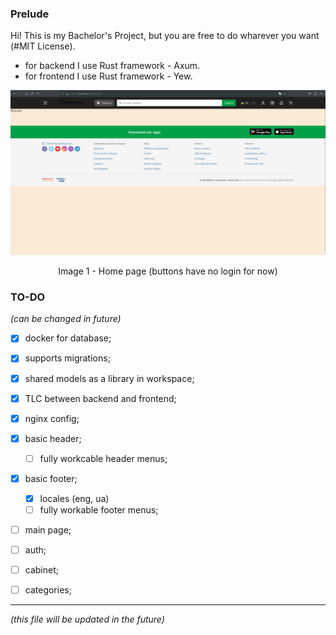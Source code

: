 ### Prelude

Hi! This is my Bachelor's Project, but you are free to do wharever you want (#MIT License).

* for backend I use Rust framework - Axum.
* for frontend I use Rust framework - Yew.

![Home Page](/images/preview.png)
<p style="text-align: center">Image 1 - Home page (buttons have no login for now)</p>




### TO-DO
_(can be changed in future)_

- [x] docker for database;
- [x] supports migrations;
- [x] shared models as a library in workspace;
- [x] TLC between backend and frontend;
- [x] nginx config;

- [x] basic header;
    - [ ] fully workcable header menus;
- [x] basic footer;
    - [x] locales (eng, ua)
    - [ ] fully workable footer menus;
- [ ] main page;
- [ ] auth;
- [ ] cabinet;
- [ ] categories;

___

_(this file will be updated in the future)_